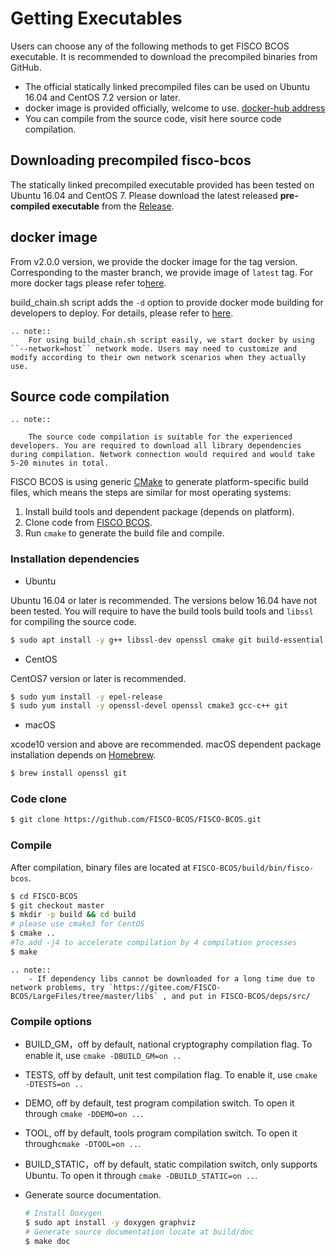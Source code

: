 # Getting Executables

Users can choose any of the following methods to get FISCO BCOS executable. It is recommended to download the precompiled binaries from GitHub.

- The official statically linked precompiled files can be used on Ubuntu 16.04 and CentOS 7.2 version or later.
- docker image is provided officially, welcome to use. [docker-hub address](https://hub.docker.com/r/fiscoorg/fiscobcos)
- You can compile from the source code, visit here source code compilation.

## Downloading precompiled fisco-bcos

The statically linked precompiled executable provided has been tested on Ubuntu 16.04 and CentOS 7. Please download the latest released **pre-compiled executable** from the [Release](https://github.com/FISCO-BCOS/FISCO-BCOS/releases).

## docker image

From v2.0.0 version, we provide the docker image for the tag version. Corresponding to the master branch, we provide image of `latest` tag. For more docker tags please refer to[here](https://hub.docker.com/r/fiscoorg/fiscobcos/tags).

build_chain.sh script adds the `-d` option to provide docker mode building for developers to deploy. For details, please refer to [here](build_chain.html#id4).

```eval_rst
.. note::
    For using build_chain.sh script easily, we start docker by using ``--network=host`` network mode. Users may need to customize and modify according to their own network scenarios when they actually use.

```

## Source code compilation

```eval_rst
.. note::

    The source code compilation is suitable for the experienced developers. You are required to download all library dependencies during compilation. Network connection would required and would take 5-20 minutes in total.
```

FISCO BCOS is using generic [CMake](https://cmake.org) to generate platform-specific build files, which means the steps are similar for most operating systems:
1.	Install build tools and dependent package (depends on platform).
2.	Clone code from [FISCO BCOS][FSICO-BCOS-GitHub].
3.	Run `cmake` to generate the build file and compile.

### Installation dependencies

- Ubuntu

Ubuntu 16.04 or later is recommended. The versions below 16.04 have not been tested. You will require to have the build tools build tools and `libssl` for compiling the source code.

```bash
$ sudo apt install -y g++ libssl-dev openssl cmake git build-essential autoconf texinfo
```

- CentOS

CentOS7 version or later is recommended.

```bash
$ sudo yum install -y epel-release
$ sudo yum install -y openssl-devel openssl cmake3 gcc-c++ git
```

- macOS

xcode10 version and above are recommended. macOS dependent package installation depends on [Homebrew](https://brew.sh/).

```bash
$ brew install openssl git
```

### Code clone

```bash
$ git clone https://github.com/FISCO-BCOS/FISCO-BCOS.git
```

### Compile

After compilation, binary files are located at `FISCO-BCOS/build/bin/fisco-bcos`.

```bash
$ cd FISCO-BCOS
$ git checkout master
$ mkdir -p build && cd build
# please use cmake3 for CentOS
$ cmake ..
#To add -j4 to accelerate compilation by 4 compilation processes
$ make
```

```eval_rst
.. note::
    - If dependency libs cannot be downloaded for a long time due to network problems, try `https://gitee.com/FISCO-BCOS/LargeFiles/tree/master/libs` , and put in FISCO-BCOS/deps/src/
```

### Compile options

- BUILD_GM，off by default, national cryptography compilation flag. To enable it, use `cmake -DBUILD_GM=on ..`
- TESTS, off by default, unit test compilation flag. To enable it, use `cmake -DTESTS=on ..`
- DEMO, off by default, test program compilation switch. To open it through `cmake -DDEMO=on ..`.
- TOOL, off by default, tools program compilation switch. To open it through`cmake -DTOOL=on ..`.

- BUILD_STATIC，off by default, static compilation switch, only supports Ubuntu. To open it through `cmake -DBUILD_STATIC=on ..`.
- Generate source documentation.

    ```bash
    # Install Doxygen
    $ sudo apt install -y doxygen graphviz
    # Generate source documentation locate at build/doc
    $ make doc
    ```

[FSICO-BCOS-GitHub]:https://github.com/FISCO-BCOS/FISCO-BCOS
